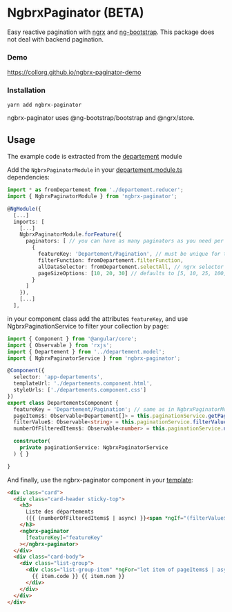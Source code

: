 # NgbrxPaginator (BETA)

Easy reactive pagination with [ngrx](https://ngrx.io/) and [ng-bootstrap](https://ng-bootstrap.github.io). This package does not deal with backend pagination.

### Demo

https://collorg.github.io/ngbrx-paginator-demo

### Installation

```bash
yarn add ngbrx-paginator
```

ngbrx-paginator uses @ng-bootstrap/bootstrap and @ngrx/store.

## Usage

The example code is extracted from the [departement](./projects/test-paginator/src/app/departement) module

Add the `NgbrxPaginatorModule` in your [departement.module.ts](./projects/test-paginator/src/app/departement/departement.module.ts) dependencies:

```ts
import * as fromDepartement from './departement.reducer';
import { NgbrxPaginatorModule } from 'ngbrx-paginator';

@NgModule({
  [...]
  imports: [
    [...]
    NgbrxPaginatorModule.forFeature({
      paginators: [ // you can have as many paginators as you need per module
        {
          featureKey: 'Departement/Pagination', // must be unique for the app
          filterFunction: fromDepartement.filterFunction,
          allDataSelector: fromDepartement.selectAll, // ngrx selector returning all the data set
          pageSizeOptions: [10, 20, 30] // defaults to [5, 10, 25, 100]
        }
      ]
    }),
    [...]
  ],
```

in your component class add the attributes `featureKey`, and use NgbrxPaginationService to filter your collection by page:

```ts
import { Component } from '@angular/core';
import { Observable } from 'rxjs';
import { Departement } from '../departement.model';
import { NgbrxPaginatorService } from 'ngbrx-paginator';

@Component({
  selector: 'app-departements',
  templateUrl: './departements.component.html',
  styleUrls: ['./departements.component.css']
})
export class DepartementsComponent {
  featureKey = 'Departement/Pagination'; // same as in NgbrxPaginatorModules.forFeature
  pageItems$: Observable<Departement[]> = this.paginationService.getPageItems$<Departement>(this.featureKey);
  filterValue$: Observable<string> = this.paginationService.filterValue$(this.featureKey);
  numberOfFilteredItems$: Observable<number> = this.paginationService.numberOfFilteredItems$(this.featureKey);

  constructor(
    private paginationService: NgbrxPaginatorService
  ) { }

}
```

And finally, use the ngbrx-paginator component in your [template](./projects/test-paginator/src/app/departement/departements/departements.component.html):

```html
<div class="card">
  <div class="card-header sticky-top">
    <h3>
      Liste des départements
      ({{ (numberOfFilteredItems$ | async) }}<span *ngIf="(filterValue$ | async) as filter"> {{ filter }}</span>)
    </h3>
    <ngbrx-paginator
      [featureKey]="featureKey"
    ></ngbrx-paginator>
  </div>
  <div class="card-body">
    <div class="list-group">
      <div class="list-group-item" *ngFor="let item of pageItems$ | async">
        {{ item.code }} {{ item.nom }}
      </div>
    </div>
  </div>
</div>
```

